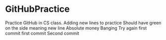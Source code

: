# GitHubPractice
Practice GitHub in CS class.
Adding new lines to practice
Should have green on the side meaning new line
Absolute money
Banging
Try again
first commit
first commit
Second commit
